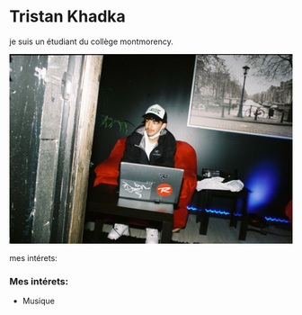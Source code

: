 # Tristan Khadka

je suis un étudiant du collège montmorency. 

![PHOTO](media/image_6483441.JPG)

mes intérets:

### Mes intérets:  

- Musique
